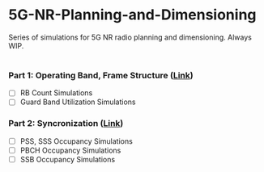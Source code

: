 # 5G-NR-Planning-and-Dimensioning

Series of simulations for 5G NR radio planning and dimensioning. Always WIP.
<br />
<br />

### Part 1: Operating Band, Frame Structure ([Link](https://))

- [ ] RB Count Simulations
- [ ] Guard Band Utilization Simulations

### Part 2: Syncronization ([Link](https://))

- [ ] PSS, SSS Occupancy Simulations
- [ ] PBCH Occupancy Simulations
- [ ] SSB Occupancy Simulations
